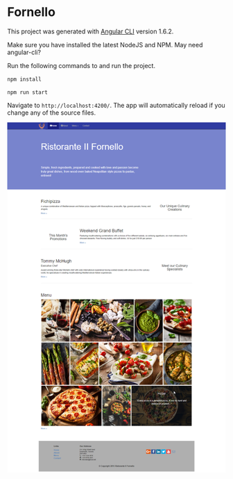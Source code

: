 # Fornello

This project was generated with [Angular CLI](https://github.com/angular/angular-cli) version 1.6.2.

Make sure you have installed the latest NodeJS and NPM. May need angular-cli?

Run the following commands to and run the project.

```
npm install
```

```
npm run start
```

Navigate to `http://localhost:4200/`. The app will automatically reload if you change any of the source files.

![App View](https://github.com/Jey-DEV/fornello/blob/master/2018-01-10_20_27_16-Fornello.png)






